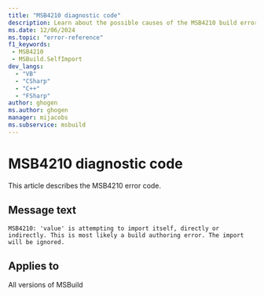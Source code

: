 ```yaml
---
title: "MSB4210 diagnostic code"
description: Learn about the possible causes of the MSB4210 build error, and get troubleshooting tips.
ms.date: 12/06/2024
ms.topic: "error-reference"
f1_keywords:
 - MSB4210
 - MSBuild.SelfImport
dev_langs:
  - "VB"
  - "CSharp"
  - "C++"
  - "FSharp"
author: ghogen
ms.author: ghogen
manager: mijacobs
ms.subservice: msbuild
---
```


# MSB4210 diagnostic code

<!-- :::ErrorDefinitionDescription::: -->
<!-- :::editable-content name="introDescription"::: -->
This article describes the MSB4210 error code.
<!-- :::editable-content-end::: -->

## Message text

`MSB4210: 'value' is attempting to import itself, directly or indirectly. This is most likely a build authoring error. The import will be ignored.`

<!-- :::editable-content name="postOutputDescription"::: -->
<!--
{StrBegin="MSB4210: "}
-->
<!-- :::editable-content-end::: -->
<!-- :::ErrorDefinitionDescription-end::: -->

## Applies to

All versions of MSBuild
